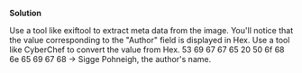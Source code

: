 **Solution**

Use a tool like exiftool to extract meta data from the image. 
You'll notice that the value corresponding to the "Author" field is displayed in Hex.
Use a tool like CyberChef to convert the value from Hex.
53 69 67 67 65 20 50 6f 68 6e 65 69 67 68 -> Sigge Pohneigh, the author's name.